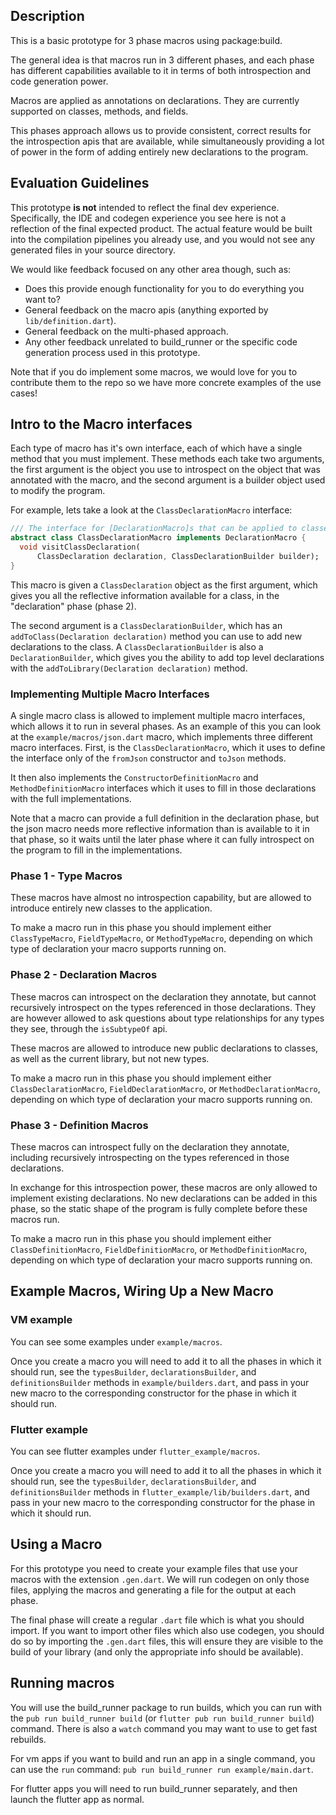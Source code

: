 ## Description

This is a basic prototype for 3 phase macros using package:build.

The general idea is that macros run in 3 different phases, and each phase has
different capabilities available to it in terms of both introspection and code
generation power.

Macros are applied as annotations on declarations. They are currently supported
on classes, methods, and fields.

This phases approach allows us to provide consistent, correct results for the
introspection apis that are available, while simultaneously providing a lot
of power in the form of adding entirely new declarations to the program.

## Evaluation Guidelines

This prototype **is not** intended to reflect the final dev experience.
Specifically, the IDE and codegen experience you see here is not a
reflection of the final expected product. The actual feature would be built
into the compilation pipelines you already use, and you would not see any
generated files in your source directory.

We would like feedback focused on any other area though, such as:

- Does this provide enough functionality for you to do everything you want to?
- General feedback on the macro apis (anything exported by
  `lib/definition.dart`).
- General feedback on the multi-phased approach.
- Any other feedback unrelated to build_runner or the specific code generation
  process used in this prototype.

Note that if  you do implement some macros, we would love for you to contribute
them to the repo so we have more concrete examples of the use cases!

## Intro to the Macro interfaces

Each type of macro has it's own interface, each of which have a single method
that you must implement. These methods each take two arguments, the first
argument is the object you use to introspect on the object that was annotated
with the macro, and the second argument is a builder object used to modify the
program.

For example, lets take a look at the `ClassDeclarationMacro` interface:

```dart
/// The interface for [DeclarationMacro]s that can be applied to classes.
abstract class ClassDeclarationMacro implements DeclarationMacro {
  void visitClassDeclaration(
      ClassDeclaration declaration, ClassDeclarationBuilder builder);
}
```

This macro is given a `ClassDeclaration` object as the first argument, which
gives you all the reflective information available for a class, in the
"declaration" phase (phase 2).

The second argument is a `ClassDeclarationBuilder`, which has an
`addToClass(Declaration declaration)` method you can use to add new
declarations to the class. A `ClassDeclarationBuilder` is also a
`DeclarationBuilder`, which gives you the ability to add top level declarations
with the `addToLibrary(Declaration declaration)` method.

### Implementing Multiple Macro Interfaces

A single macro class is allowed to implement multiple macro interfaces, which
allows it to run in several phases. As an example of this you can look at the
`example/macros/json.dart` macro, which implements three different macro
interfaces. First, is the `ClassDeclarationMacro`, which it uses to define the
interface only of the `fromJson` constructor and `toJson` methods.

It then also implements the `ConstructorDefinitionMacro` and
`MethodDefinitionMacro` interfaces which it uses to fill in those declarations
with the full implementations.

Note that a macro can provide a full definition in the declaration phase, but
the json macro needs more reflective information than is available to it in
that phase, so it waits until the later phase where it can fully introspect
on the program to fill in the implementations.

### Phase 1 - Type Macros

These macros have almost no introspection capability, but are allowed to
introduce entirely new classes to the application.

To make a macro run in this phase you should implement either `ClassTypeMacro`,
`FieldTypeMacro`, or `MethodTypeMacro`, depending on which type of declaration
your macro supports running on.

### Phase 2 - Declaration Macros

These macros can introspect on the declaration they annotate, but cannot
recursively introspect on the types referenced in those declarations. They are
however allowed to ask questions about type relationships for any types they
see, through the `isSubtypeOf` api.

These macros are allowed to introduce new public declarations to classes, as
well as the current library, but not new types.

To make a macro run in this phase you should implement either
`ClassDeclarationMacro`, `FieldDeclarationMacro`, or `MethodDeclarationMacro`,
depending on which type of declaration your macro supports running on.

### Phase 3 - Definition Macros

These macros can introspect fully on the declaration they annotate, including
recursively introspecting on the types referenced in those declarations.

In exchange for this introspection power, these macros are only allowed to
implement existing declarations. No new declarations can be added in this phase,
so the static shape of the program is fully complete before these macros run.

To make a macro run in this phase you should implement either
`ClassDefinitionMacro`, `FieldDefinitionMacro`, or `MethodDefinitionMacro`,
depending on which type of declaration your macro supports running on.

## Example Macros, Wiring Up a New Macro

### VM example

You can see some examples under `example/macros`.

Once you create a macro you will need to add it to all the phases in which it
should run, see the `typesBuilder`, `declarationsBuilder`, and
`definitionsBuilder` methods in `example/builders.dart`, and pass in your new
macro to the corresponding constructor for the phase in which it should run.

### Flutter example

You can see flutter examples under `flutter_example/macros`.

Once you create a macro you will need to add it to all the phases in which it
should run, see the `typesBuilder`, `declarationsBuilder`, and
`definitionsBuilder` methods in `flutter_example/lib/builders.dart`, and pass
in your new macro to the corresponding constructor for the phase in which it
should run.

## Using a Macro

For this prototype you need to create your example files that use your macros
with the extension `.gen.dart`. We will run codegen on only those files,
applying the macros and generating a file for the output at each phase.

The final phase will create a regular `.dart` file which is what you should
import. If you want to import other files which also use codegen, you should do
so by importing the `.gen.dart` files, this will ensure they are visible to the
build of your library (and only the appropriate info should be available).

## Running macros

You will use the build_runner package to run builds, which you can run with the
`pub run build_runner build` (or `flutter pub run build_runner build`) command.
There is also a `watch` command you may want to use to get fast rebuilds.

For vm apps if you want to build and run an app in a single command, you can
use the `run` command: `pub run build_runner run example/main.dart`.

For flutter apps you will need to run build_runner separately, and then launch
the flutter app as normal.
